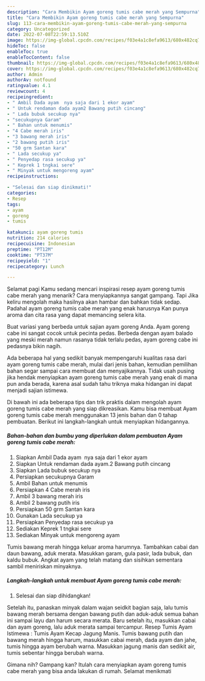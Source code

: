 ```yaml
---
description: "Cara Membikin Ayam goreng tumis cabe merah yang Sempurna"
title: "Cara Membikin Ayam goreng tumis cabe merah yang Sempurna"
slug: 113-cara-membikin-ayam-goreng-tumis-cabe-merah-yang-sempurna
category: Uncategorized
date: 2022-07-08T22:59:13.510Z
image: https://img-global.cpcdn.com/recipes/f03e4a1c8efa9613/680x482cq70/ayam-goreng-tumis-cabe-merah-foto-resep-utama.jpg
hideToc: false
enableToc: true
enableTocContent: false
thumbnail: https://img-global.cpcdn.com/recipes/f03e4a1c8efa9613/680x482cq70/ayam-goreng-tumis-cabe-merah-foto-resep-utama.jpg
cover: https://img-global.cpcdn.com/recipes/f03e4a1c8efa9613/680x482cq70/ayam-goreng-tumis-cabe-merah-foto-resep-utama.jpg
author: Admin
authorAv: notfound
ratingvalue: 4.1
reviewcount: 4
recipeingredient:
- " Ambil Dada ayam  nya saja dari 1 ekor ayam"
- " Untuk rendaman dada ayam2 Bawang putih cincang"
- " Lada bubuk secukup nya"
- "secukupnya Garam"
- " Bahan untuk menumis"
- "4 Cabe merah iris"
- "3 bawang merah iris"
- "2 bawang putih iris"
- "50 grm Santan kara"
- " Lada secukup ya"
- " Penyedap rasa secukup ya"
- " Keprek 1 tngkai sere"
- " Minyak untuk mengoreng ayam"
recipeinstructions:

- "Selesai dan siap dinikmati!"
categories:
- Resep
tags:
- ayam
- goreng
- tumis

katakunci: ayam goreng tumis 
nutrition: 214 calories
recipecuisine: Indonesian
preptime: "PT12M"
cooktime: "PT37M"
recipeyield: "1"
recipecategory: Lunch

---
```



Selamat pagi Kamu sedang mencari inspirasi resep ayam goreng tumis cabe merah yang menarik? Cara menyiapkannya sangat gampang. Tapi Jika keliru mengolah maka hasilnya akan hambar dan bahkan tidak sedap. Padahal ayam goreng tumis cabe merah yang enak harusnya Kan punya aroma dan cita rasa yang dapat memancing selera kita.


Buat variasi yang berbeda untuk sajian ayam goreng Anda. Ayam goreng cabe ini sangat cocok untuk pecinta pedas. Berbeda dengan ayam balado yang meski merah namun rasanya tidak terlalu pedas, ayam goreng cabe ini pedasnya bikin nagih.

Ada beberapa hal yang sedikit banyak mempengaruhi kualitas rasa dari ayam goreng tumis cabe merah, mulai dari jenis bahan, kemudian pemilihan bahan segar sampai cara membuat dan menyajikannya. Tidak usah pusing jika hendak menyiapkan ayam goreng tumis cabe merah yang enak di mana pun anda berada, karena asal sudah tahu triknya maka hidangan ini dapat menjadi sajian istimewa.


Di bawah ini ada beberapa tips dan trik praktis dalam mengolah ayam goreng tumis cabe merah yang siap dikreasikan. Kamu bisa membuat Ayam goreng tumis cabe merah menggunakan 13 jenis bahan dan 0 tahap pembuatan. Berikut ini langkah-langkah untuk menyiapkan hidangannya.

<!--inarticleads1-->

##### Bahan-bahan dan bumbu yang diperlukan dalam pembuatan Ayam goreng tumis cabe merah:

1. Siapkan  Ambil Dada ayam  nya saja dari 1 ekor ayam
1. Siapkan  Untuk rendaman dada ayam.2 Bawang putih cincang
1. Siapkan  Lada bubuk secukup nya
1. Persiapkan secukupnya Garam
1. Ambil  Bahan untuk menumis
1. Persiapkan 4 Cabe merah iris
1. Ambil 3 bawang merah iris
1. Ambil 2 bawang putih iris
1. Persiapkan 50 grm Santan kara
1. Gunakan  Lada secukup ya
1. Persiapkan  Penyedap rasa secukup ya
1. Sediakan  Keprek 1 tngkai sere
1. Sediakan  Minyak untuk mengoreng ayam


Tumis bawang merah hingga keluar aroma harumnya. Tambahkan cabai dan daun bawang, aduk merata. Masukkan garam, gula pasir, lada bubuk, dan kaldu bubuk. Angkat ayam yang telah matang dan sisihkan sementara sambil meniriskan minyaknya. 

<!--inarticleads2-->

##### Langkah-langkah untuk membuat Ayam goreng tumis cabe merah:


1. Selesai dan siap dihidangkan!

Setelah itu, panaskan minyak dalam wajan seidkit bagian saja, lalu tumis bawang merah bersama dengan bawang putih dan aduk-aduk semua bahan ini sampai layu dan harum secara merata. Baru setelah itu, masukkan cabai dan ayam goreng, lalu aduk merata sampai tercampur. Resep Tumis Ayam Istimewa : Tumis Ayam Kecap Jagung Manis. Tumis bawang putih dan bawang merah hingga harum, masukkan cabai merah, dada ayam dan jahe, tumis hingga ayam berubah warna. Masukkan jagung manis dan sedikit air, tumis sebentar hingga berubah warna. 

Gimana nih? Gampang kan? Itulah cara menyiapkan ayam goreng tumis cabe merah yang bisa anda lakukan di rumah. Selamat menikmati
